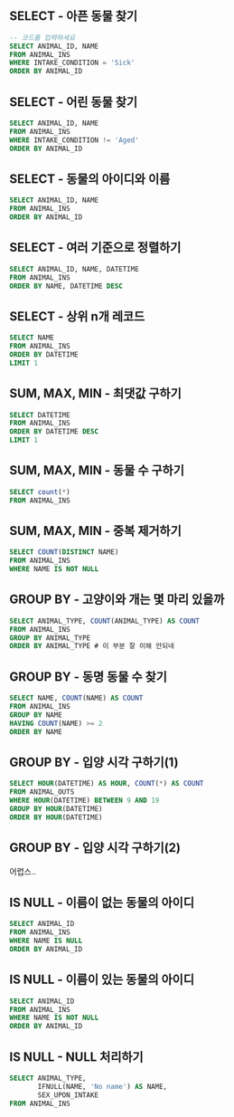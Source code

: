 ## SELECT - 아픈 동물 찾기

```sql
-- 코드를 입력하세요
SELECT ANIMAL_ID, NAME
FROM ANIMAL_INS
WHERE INTAKE_CONDITION = 'Sick'
ORDER BY ANIMAL_ID 
```



## SELECT - 어린 동물 찾기

```sql
SELECT ANIMAL_ID, NAME
FROM ANIMAL_INS
WHERE INTAKE_CONDITION != 'Aged'
ORDER BY ANIMAL_ID
```



## SELECT - 동물의 아이디와 이름

```sql
SELECT ANIMAL_ID, NAME
FROM ANIMAL_INS
ORDER BY ANIMAL_ID
```



## SELECT - 여러 기준으로 정렬하기

```sql
SELECT ANIMAL_ID, NAME, DATETIME
FROM ANIMAL_INS
ORDER BY NAME, DATETIME DESC
```



## SELECT - 상위 n개 레코드

```sql
SELECT NAME
FROM ANIMAL_INS
ORDER BY DATETIME
LIMIT 1
```



## SUM, MAX, MIN - 최댓값 구하기

```sql
SELECT DATETIME
FROM ANIMAL_INS
ORDER BY DATETIME DESC
LIMIT 1
```



## SUM, MAX, MIN - 동물 수 구하기

```sql
SELECT count(*)
FROM ANIMAL_INS
```



## SUM, MAX, MIN - 중복 제거하기

```SQL
SELECT COUNT(DISTINCT NAME)
FROM ANIMAL_INS
WHERE NAME IS NOT NULL
```



## GROUP BY - 고양이와 개는 몇 마리 있을까

```SQL
SELECT ANIMAL_TYPE, COUNT(ANIMAL_TYPE) AS COUNT
FROM ANIMAL_INS
GROUP BY ANIMAL_TYPE
ORDER BY ANIMAL_TYPE # 이 부분 잘 이해 안되네
```



## GROUP BY - 동명 동물 수 찾기

```SQL
SELECT NAME, COUNT(NAME) AS COUNT
FROM ANIMAL_INS
GROUP BY NAME
HAVING COUNT(NAME) >= 2
ORDER BY NAME
```



## GROUP BY - 입양 시각 구하기(1)

```SQL
SELECT HOUR(DATETIME) AS HOUR, COUNT(*) AS COUNT
FROM ANIMAL_OUTS
WHERE HOUR(DATETIME) BETWEEN 9 AND 19
GROUP BY HOUR(DATETIME)
ORDER BY HOUR(DATETIME)
```



## GROUP BY - 입양 시각 구하기(2)

어렵스..



## IS NULL - 이름이 없는 동물의 아이디

```SQL
SELECT ANIMAL_ID
FROM ANIMAL_INS
WHERE NAME IS NULL
ORDER BY ANIMAL_ID
```



## IS NULL - 이름이 있는 동물의 아이디

```SQL
SELECT ANIMAL_ID
FROM ANIMAL_INS
WHERE NAME IS NOT NULL
ORDER BY ANIMAL_ID
```



## IS NULL - NULL 처리하기

```SQL
SELECT ANIMAL_TYPE, 
       IFNULL(NAME, 'No name') AS NAME, 
       SEX_UPON_INTAKE
FROM ANIMAL_INS
```



